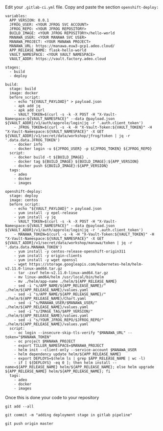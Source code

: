 Edit your `.gitlab-ci.yml` file. Copy and paste the section `openshift-deploy:`


    variables:
      APP_VERSION: 0.0.1
      JFROG_USER: <YOUR JFROG SVC ACCOUNT>
      JFROG_REPO: <YOUR JFROG REPOSITORY>
      BUILD_IMAGE: <YOUR JFROG REPOSITORY>/hello-world
      MANAWA_USER: <YOUR MANAWA SVC USER>
      MANAWA_PROJECT: <YOUR MANAWA PROJECT>
      MANAWA_URL: https://manawa.euw3-gcp1.adeo.cloud/
      APP_RELEASE_NAME: flask-hello-world
      VAULT_NAMESPACE: <YOUR VAULT NAMESPACE>
      VAULT_ADDR: https://vault.factory.adeo.cloud
     
    stages:
      - build
      - deploy
     
    build:
      stage: build
      image: docker
      before_script:
        - echo "${VAULT_PAYLOAD}" > payload.json
        - apk add jq
        - apk add curl
        - VAULT_TOKEN=$(curl -s -k -X POST -H "X-Vault-Namespace:${VAULT_NAMESPACE}" --data @payload.json ${VAULT_ADDR}/v1/auth/approle/login|jq -r '.auth.client_token')
        - JFROG_TOKEN=$(curl -s -k -H "X-Vault-Token:${VAULT_TOKEN}" -H "X-Vault-Namespace:${VAULT_NAMESPACE}" -X GET ${VAULT_ADDR}/v1/secret/data/workshop/jfrog/token | jq -r '.data.data.JFROG_TOKEN')
        - docker info
        - docker login -u ${JFROG_USER} -p ${JFROG_TOKEN} ${JFROG_REPO}
      script:
        - docker build -t ${BUILD_IMAGE} .
        - docker tag ${BUILD_IMAGE} ${BUILD_IMAGE}:${APP_VERSION}
        - docker push ${BUILD_IMAGE}:${APP_VERSION}
      tags:
        - adeo
        - docker
        - images
     
    openshift-deploy:
      stage: deploy
      image: centos
      before_script:
        - echo "${VAULT_PAYLOAD}" > payload.json
        - yum install -y epel-release
        - yum install -y jq
        - VAULT_TOKEN=$(curl -s -k -X POST -H "X-Vault-Namespace:${VAULT_NAMESPACE}" --data @payload.json ${VAULT_ADDR}/v1/auth/approle/login|jq -r '.auth.client_token')
        - MANAWA_TOKEN=$(curl -s -k -H "X-Vault-Token:${VAULT_TOKEN}" -H "X-Vault-Namespace:${VAULT_NAMESPACE}" -X GET ${VAULT_ADDR}/v1/secret/data/workshop/manawa/token | jq -r '.data.data.MANAWA_TOKEN')
        - yum install -y centos-release-openshift-origin311
        - yum install -y origin-clients
        - yum install -y wget openssl
        - wget https://storage.googleapis.com/kubernetes-helm/helm-v2.11.0-linux-amd64.tar.gz
        - tar -zxvf helm-v2.11.0-linux-amd64.tar.gz
        - mv linux-amd64/helm /usr/local/bin/helm
        - mv ./helm/app-name ./helm/${APP_RELEASE_NAME}
        - sed -i "s/APP_NAME/${APP_RELEASE_NAME}/" ./helm/${APP_RELEASE_NAME}/values.yaml
        - sed -i "s/APP_NAME/${APP_RELEASE_NAME}/" ./helm/${APP_RELEASE_NAME}/Chart.yaml
        - sed -i "s/MANAWA_USER/$MANAWA_USER/" ./helm/${APP_RELEASE_NAME}/values.yaml
        - sed -i "s/IMAGE_TAG/$APP_VERSION/" ./helm/${APP_RELEASE_NAME}/values.yaml
        - sed -i "s/YOUR_JFROG_REPO/$JFROG_REPO/" ./helm/${APP_RELEASE_NAME}/values.yaml
      script:
        - oc login --insecure-skip-tls-verify "$MANAWA_URL" --token="$MANAWA_TOKEN"
        - oc project $MANAWA_PROJECT
        - export TILLER_NAMESPACE=$MANAWA_PROJECT
        - helm init --client-only --service-account $MANAWA_USER
        - helm dependency update helm/${APP_RELEASE_NAME}
        - export DEPLOYS=$(helm ls | grep $APP_RELEASE_NAME | wc -l)
        - if [ ${DEPLOYS} -eq 0 ]; then helm install --name=${APP_RELEASE_NAME} helm/${APP_RELEASE_NAME}; else helm upgrade ${APP_RELEASE_NAME} helm/${APP_RELEASE_NAME}; fi
      tags:
        - adeo
        - docker
        - images


Once this is done your code to your repository

```
git add --all
```

```
git commit -m "adding deployment stage in gitlab pipeline"
```

```
git push origin master
```